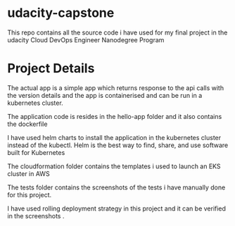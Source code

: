 # udacity-capstone

This repo contains all the source code i have used for my final project in the udacity Cloud DevOps Engineer Nanodegree Program

# Project Details

The actual app is a simple app which returns response to the api calls with the version details and the app is containerised and can be run in a kubernetes cluster.

The application code is resides in the hello-app folder and it also contains the dockerfile 

I have used helm charts to install the application in the kubernetes cluster instead of the kubectl. Helm is the best way to find, share, and use software built for Kubernetes

The cloudformation folder contains the templates i used to launch an EKS cluster in AWS

The tests folder contains the screenshots of the tests i have manually done for this project. 

I have used rolling deployment strategy in this project and it can be verified in the screenshots .
